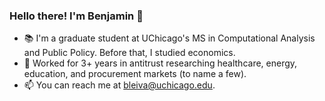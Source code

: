 ### Hello there! I'm Benjamin 👋

* :books: I'm a graduate student at UChicago's MS in Computational Analysis and Public Policy. Before that, I studied economics.
* :briefcase: Worked for 3+ years in antitrust researching healthcare, energy, education, and procurement markets (to name a few). 
* :mailbox: You can reach me at bleiva@uchicago.edu.

<!--
**benjaleivas/benjaleivas** is a ✨ _special_ ✨ repository because its `README.md` (this file) appears on your GitHub profile.

Here are some ideas to get you started:

- 🔭 I’m currently working on ...
- 🌱 I’m currently learning ...
- 👯 I’m looking to collaborate on ...
- 🤔 I’m looking for help with ...
- 💬 Ask me about ...
- 📫 How to reach me: ...
- 😄 Pronouns: ...
- ⚡ Fun fact: ...
-->
